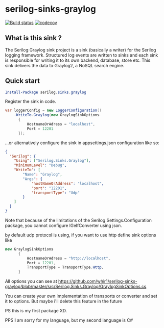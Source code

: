 # serilog-sinks-graylog

[![Build status](https://ci.appveyor.com/api/projects/status/jaxp1cti0yu5boq7?svg=true)](https://ci.appveyor.com/project/whir1/serilog-sinks-graylog)   [![codecov](https://codecov.io/gh/whir1/serilog-sinks-graylog/branch/master/graph/badge.svg)](https://codecov.io/gh/whir1/serilog-sinks-graylog)

## What is this sink ?
The Serilog Graylog sink project is a sink (basically a writer) for the Serilog logging framework. Structured log events are written to sinks and each sink is responsible for writing it to its own backend, database, store etc. This sink delivers the data to Graylog2, a NoSQL search engine.

## Quick start

```powershell
Install-Package serilog.sinks.graylog
```
Register the sink in code.
```csharp
var loggerConfig = new LoggerConfiguration()
    .WriteTo.Graylog(new GraylogSinkOptions
      {
          HostnameOrAdress = "localhost",
          Port = 12201
      });
```
...or alternatively configure the sink in appsettings.json configuration like so:

```json
{
  "Serilog": {
    "Using": ["Serilog.Sinks.Graylog"],
    "MinimumLevel": "Debug",
    "WriteTo": [
        "Name": "Graylog",
        "Args": {
            "hostNameOrAddress": "localhost",
            "port": "12201",
            "transportType": "Udp"
        }
    ]
  }
}
```

Note that because of the limitations of the Serilog.Settings.Configuration package, you cannot configure IGelfConverter using json. 

by default udp protocol is using, if you want to use http define sink options like 

```csharp
new GraylogSinkOptions
      {
          HostnameOrAdress = "http://localhost",
          Port = 12201,
          TransportType = TransportType.Http,
      }
```

All options you can see at https://github.com/whir1/serilog-sinks-graylog/blob/master/src/Serilog.Sinks.Graylog/GraylogSinkOptions.cs

You can create your own implementation of transports or converter and set it to options. But maybe i'll delete this feature in the future

PS this is my first package XD.

PPS I am sorry for my language, but my second language is C#
